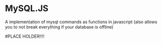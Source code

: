 # MySQL.JS
A implementation of mysql commands as functions in javascript (also allows you to not break everything if your database is offline)

#PLACE HOLDER!!!!

